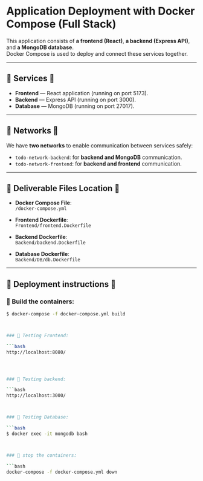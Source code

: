 # Application Deployment with Docker Compose (Full Stack)

This application consists of **a frontend (React)**, **a backend (Express API)**, and **a MongoDB database**.  
Docker Compose is used to deploy and connect these services together.


---

## 🔹 Services 🔹

- **Frontend** — React application (running on port 5173).
- **Backend** — Express API (running on port 3000).
- **Database** — MongoDB (running on port 27017).

---

## 🔹 Networks 🔹

We have **two networks** to enable communication between services safely:

- `todo-network-backend`: for **backend and MongoDB** communication.
- `todo-network-frontend`: for **backend and frontend** communication.

---

## 🔹 Deliverable Files Location 🔹

- **Docker Compose File**:  
  `/docker-compose.yml`

- **Frontend Dockerfile**:   
  `Frontend/frontend.Dockerfile`

- **Backend Dockerfile**:   
  `Backend/backend.Dockerfile`

- **Database Dockerfile**:   
  `Backend/DB/db.Dockerfile`

---

## 🔹 Deployment instructions 🔹

### 🔹 Build the containers:

```bash
$ docker-compose -f docker-compose.yml build



### 🔹 Testing Frontend:

```bash
http://localhost:8080/




### 🔹 Testing backend:

```bash
http://localhost:3000/ 



### 🔹 Testing Database:

```bash
$ docker exec -it mongodb bash



### 🔹 stop the containers:

```bash
docker-compose -f docker-compose.yml down


